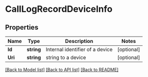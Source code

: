 # CallLogRecordDeviceInfo

## Properties

Name | Type | Description | Notes
------------ | ------------- | ------------- | -------------
**Id** | **string** | Internal identifier of a device | [optional] 
**Uri** | **string** | string to a device | [optional] 

[[Back to Model list]](../README.md#documentation-for-models) [[Back to API list]](../README.md#documentation-for-api-endpoints) [[Back to README]](../README.md)


